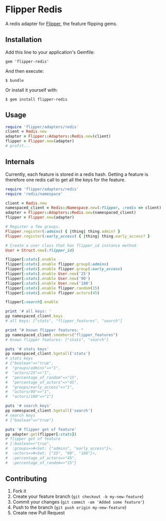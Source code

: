 # Flipper Redis

A redis adapter for [Flipper](https://github.com/jnunemaker/flipper), the feature flipping gems.

## Installation

Add this line to your application's Gemfile:

    gem 'flipper-redis'

And then execute:

    $ bundle

Or install it yourself with:

    $ gem install flipper-redis

## Usage

```ruby
require 'flipper/adapters/redis'
client = Redis.new
adapter = Flipper::Adapters::Redis.new(client)
flipper = Flipper.new(adapter)
# profit...
```

## Internals

Currently, each feature is stored in a redis hash. Getting a feature is therefore one redis call to get all the keys for the feature.

```ruby
require 'flipper/adapters/redis'
require 'redis/namespace'

client = Redis.new
namespaced_client = Redis::Namespace.new(:flipper, :redis => client)
adapter = Flipper::Adapters::Redis.new(namespaced_client)
flipper = Flipper.new(adapter)

# Register a few groups.
Flipper.register(:admins) { |thing| thing.admin? }
Flipper.register(:early_access) { |thing| thing.early_access? }

# Create a user class that has flipper_id instance method.
User = Struct.new(:flipper_id)

flipper[:stats].enable
flipper[:stats].enable flipper.group(:admins)
flipper[:stats].enable flipper.group(:early_access)
flipper[:stats].enable User.new('25')
flipper[:stats].enable User.new('90')
flipper[:stats].enable User.new('180')
flipper[:stats].enable flipper.random(15)
flipper[:stats].enable flipper.actors(45)

flipper[:search].enable

print '# all keys: '
pp namespaced_client.keys
# all keys: ["stats", "flipper_features", "search"]

print "# known flipper features: "
pp namespaced_client.smembers("flipper_features")
# known flipper features: ["stats", "search"]

puts '# stats keys'
pp namespaced_client.hgetall('stats')
# stats keys
# {"boolean"=>"true",
#  "groups/admins"=>"1",
#  "actors/25"=>"1",
#  "percentage_of_random"=>"15",
#  "percentage_of_actors"=>"45",
#  "groups/early_access"=>"1",
#  "actors/90"=>"1",
#  "actors/180"=>"1"}

puts '# search keys'
pp namespaced_client.hgetall('search')
# search keys
# {"boolean"=>"true"}

puts '# flipper get of feature'
pp adapter.get(flipper[:stats])
# flipper get of feature
# {:boolean=>"true",
#  :groups=>#<Set: {"admins", "early_access"}>,
#  :actors=>#<Set: {"25", "90", "180"}>,
#  :percentage_of_actors=>"45",
#  :percentage_of_random=>"15"}
```

## Contributing

1. Fork it
2. Create your feature branch (`git checkout -b my-new-feature`)
3. Commit your changes (`git commit -am 'Added some feature'`)
4. Push to the branch (`git push origin my-new-feature`)
5. Create new Pull Request
